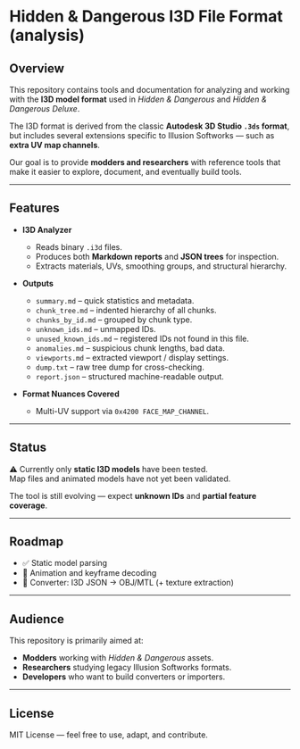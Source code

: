 # Hidden & Dangerous I3D File Format (analysis)

## Overview
This repository contains tools and documentation for analyzing and working with the **I3D model format** used in *Hidden & Dangerous* and *Hidden & Dangerous Deluxe*.  

The I3D format is derived from the classic **Autodesk 3D Studio `.3ds` format**, but includes several extensions specific to Illusion Softworks — such as **extra UV map channels**.  

Our goal is to provide **modders and researchers** with reference tools that make it easier to explore, document, and eventually build tools.

---

## Features
- **I3D Analyzer**  
  - Reads binary `.i3d` files.  
  - Produces both **Markdown reports** and **JSON trees** for inspection.  
  - Extracts materials, UVs, smoothing groups, and structural hierarchy.  

- **Outputs**  
  - `summary.md` – quick statistics and metadata.  
  - `chunk_tree.md` – indented hierarchy of all chunks.  
  - `chunks_by_id.md` – grouped by chunk type.  
  - `unknown_ids.md` – unmapped IDs.  
  - `unused_known_ids.md` – registered IDs not found in this file.  
  - `anomalies.md` – suspicious chunk lengths, bad data.  
  - `viewports.md` – extracted viewport / display settings.  
  - `dump.txt` – raw tree dump for cross-checking.  
  - `report.json` – structured machine-readable output.  

- **Format Nuances Covered**  
  - Multi-UV support via `0x4200 FACE_MAP_CHANNEL`.  

---

## Status
⚠️ Currently only **static I3D models** have been tested.  
Map files and animated models have not yet been validated.  

The tool is still evolving — expect **unknown IDs** and **partial feature coverage**.

---

## Roadmap
- ✅ Static model parsing  
- 🔄 Animation and keyframe decoding  
- 🔄 Converter: I3D JSON → OBJ/MTL (+ texture extraction)  

---

## Audience
This repository is primarily aimed at:
- **Modders** working with *Hidden & Dangerous* assets.  
- **Researchers** studying legacy Illusion Softworks formats.  
- **Developers** who want to build converters or importers.  

---

## License
MIT License — feel free to use, adapt, and contribute.
 
